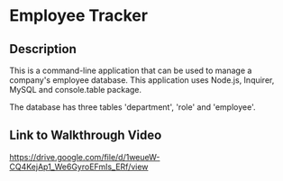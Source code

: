 # Employee Tracker

## Description

This is a command-line application that can be used to manage a company's employee database. This application uses Node.js, Inquirer, MySQL and console.table package.

The database has three tables 'department', 'role' and 'employee'.

## Link to Walkthrough Video

https://drive.google.com/file/d/1weueW-CQ4KejAp1_We6GyroEFmIs_ERf/view